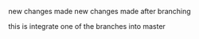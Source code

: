 new changes made
new changes made after branching

this is integrate one of the branches into master

